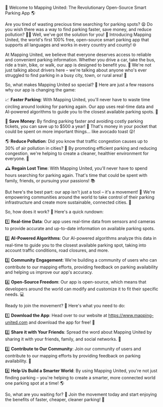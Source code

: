 🚀 Welcome to Mapping United: The Revolutionary Open-Source Smart Parking App 🌎

Are you tired of wasting precious time searching for parking spots? 😩 Do you wish there was a way to find parking faster, save money, and reduce pollution? 🚗💸 Well, we've got the solution for you! 🎉 Introducing Mapping United, the world's first 100% free, open-source smart parking app that supports all languages and works in every country and county! 🌐

At Mapping United, we believe that everyone deserves access to reliable and convenient parking information. Whether you drive a car, take the bus, ride a train, bike, or walk, our app is designed to benefit you. 💪 We're not just talking about drivers here – we're talking about anyone who's ever struggled to find parking in a busy city, town, or rural area! 🌆

So, what makes Mapping United so special? 🤔 Here are just a few reasons why our app is changing the game:

📈 **Faster Parking**: With Mapping United, you'll never have to waste time circling around looking for parking again. Our app uses real-time data and AI-powered algorithms to guide you to the closest available parking spots. 💪

💸 **Save Money**: By finding parking faster and avoiding costly parking tickets, you can save up to $500 a year! 🤑 That's money in your pocket that could be spent on more important things... like avocado toast 😜!

🌎 **Reduce Pollution**: Did you know that traffic congestion causes up to 30% of air pollution in cities? 🚨 By promoting efficient parking and reducing congestion, we're helping to create a cleaner, healthier environment for everyone. 🌿

🕰️ **Regain Lost Time**: With Mapping United, you'll never have to spend hours searching for parking again. That's time that could be spent with family, friends, or pursuing your passions! 📚

But here's the best part: our app isn't just a tool – it's a movement! 💪 We're empowering communities around the world to take control of their parking infrastructure and create more sustainable, connected cities. 🌃

So, how does it work? 🤔 Here's a quick rundown:

1️⃣ **Real-time Data**: Our app uses real-time data from sensors and cameras to provide accurate and up-to-date information on available parking spots.

2️⃣ **AI-Powered Algorithms**: Our AI-powered algorithms analyze this data in real-time to guide you to the closest available parking spot, taking into account traffic conditions, road closures, and more.

3️⃣ **Community Engagement**: We're building a community of users who can contribute to our mapping efforts, providing feedback on parking availability and helping us improve our app's accuracy.

4️⃣ **Open-Source Freedom**: Our app is open-source, which means that developers around the world can modify and customize it to fit their specific needs. 💻

Ready to join the movement? 🎉 Here's what you need to do:

1️⃣ **Download the App**: Head over to our website at https://www.mapping-united.com and download the app for free! 📲

2️⃣ **Share it with Your Friends**: Spread the word about Mapping United by sharing it with your friends, family, and social networks. 📱

3️⃣ **Contribute to Our Community**: Join our community of users and contribute to our mapping efforts by providing feedback on parking availability. 💬

4️⃣ **Help Us Build a Smarter World**: By using Mapping United, you're not just finding parking – you're helping to create a smarter, more connected world one parking spot at a time! 🌎

So, what are you waiting for? 🤔 Join the movement today and start enjoying the benefits of faster, cheaper, cleaner parking! 🚀